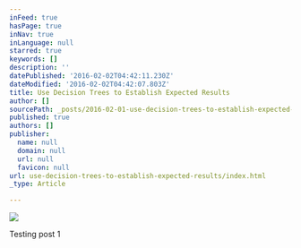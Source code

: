 ```yaml
---
inFeed: true
hasPage: true
inNav: true
inLanguage: null
starred: true
keywords: []
description: ''
datePublished: '2016-02-02T04:42:11.230Z'
dateModified: '2016-02-02T04:42:07.803Z'
title: Use Decision Trees to Establish Expected Results
author: []
sourcePath: _posts/2016-02-01-use-decision-trees-to-establish-expected-results.md
published: true
authors: []
publisher:
  name: null
  domain: null
  url: null
  favicon: null
url: use-decision-trees-to-establish-expected-results/index.html
_type: Article

---
```

![](https://s3-us-west-2.amazonaws.com/the-grid-img/p/8c9befe992612e2c003ee3809b853977d6e2b6dd.jpg)

Testing post 1